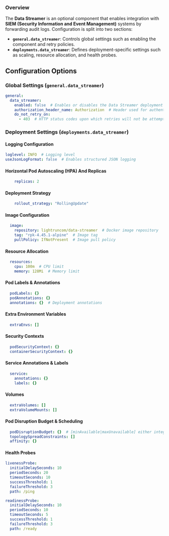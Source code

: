 ### Overview
The **Data Streamer** is an optional component that enables integration with **SIEM (Security Information and Event Management)** systems by forwarding audit logs. Configuration is split into two sections:

- **`general.data_streamer`**: Controls global settings such as enabling the component and retry policies.
- **`deployments.data_streamer`**: Defines deployment-specific settings such as scaling, resource allocation, and health probes.
## Configuration Options

### **Global Settings (`general.data_streamer`)**
```yaml
general:
  data_streamer:
    enabled: false  # Enables or disables the Data Streamer deployment
    authorization_header_name: Authorization  # Header used for authentication
    do_not_retry_on:
      - 403  # HTTP status codes upon which retries will not be attempted
```

### **Deployment Settings (`deployments.data_streamer`)**
#### Logging Configuration
```yaml
loglevel: INFO  # Logging level
useJsonLogFormat: false  # Enables structured JSON logging

```
#### Horizontal Pod Autoscaling (HPA) And Replicas
```yaml
	replicas: 2
```
#### Deployment Strategy
```yaml
	rollout_strategy: "RollingUpdate"
```
#### Image Configuration
```yaml
  image:
    repository: lightruncom/data-streamer  # Docker image repository
    tag: "rpk-4.45.1-alpine"  # Image tag
    pullPolicy: IfNotPresent  # Image pull policy
```
#### Resource Allocation
```yaml
  resources:
    cpu: 100m  # CPU limit
    memory: 128Mi  # Memory limit
```
#### Pod Labels & Annotations
```yaml
  podLabels: {}
  podAnnotations: {}
  annotations: {}  # Deployment annotations

```
#### Extra Environment Variables
```yaml
  extraEnvs: []
```
#### Security Contexts
```yaml
  podSecurityContext: {}
  containerSecurityContext: {}
```
#### Service Annotations & Labels
```yaml
  service:
    annotations: {}
    labels: {}
```
#### Volumes
```yaml
  extraVolumes: []
  extraVolumeMounts: []
```
#### Pod Disruption Budget & Scheduling
```yaml
  podDisruptionBudget: {}  # [minAvailable|maxUnavailable] either integer or percentage
  topologySpreadConstraints: []
  affinity: {}

```
#### Health Probes
```yaml
livenessProbe:
  initialDelaySeconds: 10
  periodSeconds: 20
  timeoutSeconds: 10
  successThreshold: 1
  failureThreshold: 3
  path: /ping

readinessProbe:
  initialDelaySeconds: 10
  periodSeconds: 10
  timeoutSeconds: 5
  successThreshold: 1
  failureThreshold: 3
  path: /ready
```